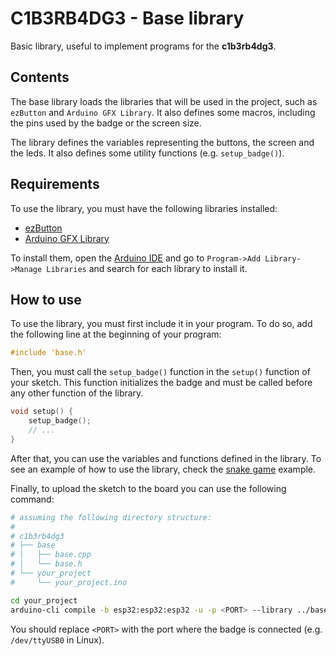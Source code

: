 # C1B3RB4DG3 - Base library

Basic library, useful to implement programs for the **c1b3rb4dg3**.

## Contents

The base library loads the libraries that will be used in the project, such as
`ezButton` and `Arduino GFX Library`. It also defines some macros, including
the pins used by the badge or the screen size.

The library defines the variables representing the buttons, the screen
and the leds. It also defines some utility functions (e.g. `setup_badge()`).

## Requirements

To use the library, you must have the following libraries installed:

- [ezButton](https://github.com/ArduinoGetStarted/button)
- [Arduino GFX Library](https://github.com/moononournation/Arduino_GFX)

To install them, open the [Arduino IDE](https://www.arduino.cc/en/software) and go to `Program->Add Library->Manage Libraries` and search for each library to install it.

## How to use

To use the library, you must first include it in your program. To do so,
add the following line at the beginning of your program:

```c++
#include 'base.h'
```

Then, you must call the `setup_badge()` function in the `setup()` function
of your sketch. This function initializes the badge and must be called
before any other function of the library.

```c++
void setup() {
    setup_badge();
    // ...
}
```

After that, you can use the variables and functions defined in the library. To see
an example of how to use the library, check the [snake game](/snake) example.

Finally, to upload the sketch to the board you can use the following command:

```bash
# assuming the following directory structure:
# 
# c1b3rb4dg3
# ├── base
# │   ├── base.cpp
# │   └── base.h
# └── your_project
#     └── your_project.ino

cd your_project
arduino-cli compile -b esp32:esp32:esp32 -u -p <PORT> --library ../base
```

You should replace `<PORT>` with the port where the badge is connected (e.g.
`/dev/ttyUSB0` in Linux).
